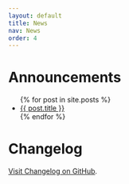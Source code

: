 ```yaml
---
layout: default
title: News
nav: News
order: 4
---
```


# Announcements

<ul>
  {% for post in site.posts %}
    <li>
      <a href="{{ post.url }}">{{ post.title }}</a>
    </li>
  {% endfor %}
</ul>

# Changelog

[Visit Changelog on GitHub](https://github.com/mxcl/PromiseKit/blob/master/CHANGELOG.markdown).